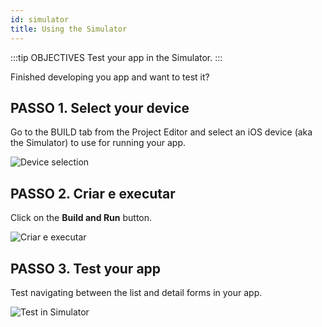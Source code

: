 ```yaml
---
id: simulator
title: Using the Simulator
---
```


:::tip OBJECTIVES Test your app in the Simulator. :::

Finished developing you app and want to test it?

## PASSO 1. Select your device

Go to the BUILD tab from the Project Editor and select an iOS device (aka the Simulator) to use for running your app.

![Device selection](assets/en/test-build/device-selection-4D-for-ios.png)

## PASSO 2. Criar e executar

Click on the **Build and Run** button.

![Criar e executar](assets/en/test-build/build-and-run-4D-for-iOS.png)

## PASSO 3. Test your app

Test navigating between the list and detail forms in your app.

![Test in Simulator](assets/en/test-build/simulator-forms-4D-for-iOS.png) 

